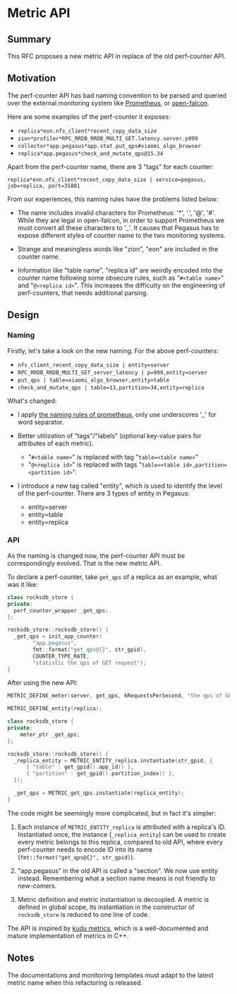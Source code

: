 <!--
Licensed to the Apache Software Foundation (ASF) under one
or more contributor license agreements.  See the NOTICE file
distributed with this work for additional information
regarding copyright ownership.  The ASF licenses this file
to you under the Apache License, Version 2.0 (the
"License"); you may not use this file except in compliance
with the License.  You may obtain a copy of the License at

  http://www.apache.org/licenses/LICENSE-2.0

Unless required by applicable law or agreed to in writing,
software distributed under the License is distributed on an
"AS IS" BASIS, WITHOUT WARRANTIES OR CONDITIONS OF ANY
KIND, either express or implied.  See the License for the
specific language governing permissions and limitations
under the License.
-->

# Metric API

## Summary

This RFC proposes a new metric API in replace of the old perf-counter API.

## Motivation

The perf-counter API has bad naming convention to be parsed and queried over the external monitoring system like [Prometheus](https://prometheus.io/), or [open-falcon](https://github.com/open-falcon).

Here are some examples of the perf-counter it exposes:

- `replica*eon.nfs_client*recent_copy_data_size`
- `zion*profiler*RPC_RRDB_RRDB_MULTI_GET.latency.server.p999`
- `collector*app.pegasus*app.stat.put_qps#xiaomi_algo_browser`
- `replica*app.pegasus*check_and_mutate_qps@15.34`

Apart from the perf-counter name, there are 3 "tags" for each counter: 

```
replica*eon.nfs_client*recent_copy_data_size | service=pegasus, job=replica, port=35801
```

From our experiences, this naming rules have the problems listed below:

- The name includes invalid characters for Prometheus: '*', '.', '@', '#'. While they are legal in open-falcon, in order to support Prometheus we must convert all these characters to '_'. It causes that Pegasus has to expose different styles of counter name to the two monitoring systems.

- Strange and meaningless words like "zion", "eon" are included in the counter name. 

- Information like "table name", "replica id" are weirdly encoded into the counter name following some obsecure rules, such as "`#<table name>`" and "`@<replica id>`". This increases the difficulty on the engineering of perf-counters, that needs additional parsing.

## Design

### Naming

Firstly, let's take a look on the new naming. For the above perf-counters:

- `​nfs_client_recent_copy_data_size | entity=server`
- `​RPC_RRDB_RRDB_MULTI_GET_server_latency | ​p=999,entity=server`
- `​put_qps | table=xiaomi_algo_browser,entity=table`
- `​check_and_mutate_qps | table=13,partition=34,entity=replica`

What's changed:

- I apply [the naming rules of prometheus](https://prometheus.io/docs/concepts/data_model/#metric-names-and-labels), only use underscores '_' for word separator.

- Better utilization of "tags"/"labels" (optional key-value pairs for attributes of each metric).
  - "`#<table name>`" is replaced with tag "`table=<table name>`"
  - "`@<replica id>`" is replaced with tags "`table=<table id>,partition=<partition id>`".

- I introduce a new tag called "entity", which is used to identify the level of the perf-counter. There are 3 types of entity in Pegasus:
  - entity=server
  - entity=table
  - entity=replica

### API

As the naming is changed now, the perf-counter API must be correspondingly evolved. That is the new metric API.

To declare a perf-counter, take `get_qps` of a replica as an example, what was it like:

```cpp
class rocksdb_store {
private:
  perf_counter_wrapper _get_qps;
};

rocksdb_store::rocksdb_store() {
  _get_qps = init_app_counter(
        "app.pegasus",
        fmt::format("get_qps@{}", str_gpid),
        COUNTER_TYPE_RATE,
        "statistic the qps of GET request");
}
```

After using the new API:

```cpp
​METRIC_DEFINE_meter(server, get_qps, kRequestsPerSecond, "the qps of GET requests")

METRIC_DEFINE_entity(replica);

class rocksdb_store {
private:
    meter_ptr _get_qps;
};

rocksdb_store::rocksdb_store() {
  _replica_entity = METRIC_ENTITY_replica.instantiate(str_gpid, {
      { "table" : get_gpid().app_id() },
      { "partition" : get_gpid().partition_index() },
  });

  _get_qps = ​METRIC_get_qps.instantiate(replica_entity);
}
```

The code might be seemingly more complicated, but in fact it's simpler:

1. Each instance of `METRIC_ENTITY_replica` is attributed with a replica's ID. Instantiated once, the instance (`_replica_entity`) can be used to create every metric belongs to this replica, compared to old API, where every perf-counter needs to encode ID into its name (`fmt::format("get_qps@{}", str_gpid)`).

2. "app.pegasus" in the old API is called a "section". We now use entity instead. Remembering what a section name means is not friendly to new-comers.

3. Metric definition and metric instantiation is decoupled. A metric is defined in global scope, its instantiation in the constructor of `rocksdb_store` is reduced to one line of code.

The API is inspired by [kudu metrics](https://github.com/apache/kudu/blob/master/src/kudu/util/metrics.h), which is a well-documented and mature implementation of metrics in C++.

## Notes

The documentations and monitoring templates must adapt to the latest metric name when this refactoring is released.
